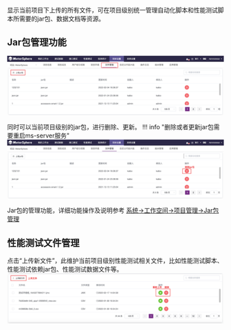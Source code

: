 显示当前项目下上传的所有文件，可在项目级别统一管理自动化脚本和性能测试脚本所需要的jar包、数据文档等资源。
## Jar包管理功能
![!项目设置](../../img/project_management/上传jar包.png)

同时可以当前项目级别的jar包，进行删除、更新。
!!! info "删除或者更新jar包需要重启ms-server服务"
![!项目设置](../../img/project_management/删除jar包.png)

Jar包的管理功能，详细功能操作及说明参考 [系统->工作空间->项目管理->Jar包管理](../../system_management/workspace/#_2)


## 性能测试文件管理
点击“上传新文件”，此维护当前项目级别性能测试相关文件，比如性能测试脚本、性能测试依赖jar包、性能测试数据文件等。
![!项目设置](../../img/project_management/性能上传文件.png)